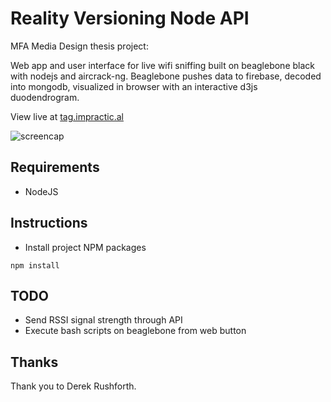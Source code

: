 # Reality Versioning Node API

MFA Media Design thesis project:

Web app and user interface for live wifi sniffing built on beaglebone black with nodejs and aircrack-ng. Beaglebone pushes data to firebase, decoded into mongodb, visualized in browser with an interactive d3js duodendrogram. 

View live at [tag.impractic.al](http://tag.impractic.al/live)

![screencap](http://blackhole.impractic.al/down/rv.png)

## Requirements
* NodeJS


## Instructions
* Install project NPM packages

```
npm install
```

## TODO
* Send RSSI signal strength through API
* Execute bash scripts on beaglebone from web button

## Thanks
Thank you to Derek Rushforth.
